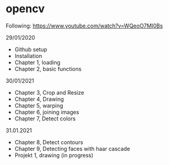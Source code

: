 # opencv

Following: https://www.youtube.com/watch?v=WQeoO7MI0Bs

29/01/2020
- Github setup
- Installation
- Chapter 1, loading
- Chapter 2, basic functions

30/01/2021
- Chapter 3, Crop and Resize
- Chapter 4, Drawing
- Chapter 5, warping
- Chapter 6, joining images
- Chapter 7, Detect colors

31.01.2021
- Chapter 8, Detect contours
- Chapter 9, Detecting faces with haar cascade
- Projekt 1, drawing (in progress)